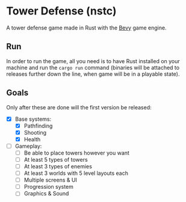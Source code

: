 # Tower Defense (nstc)
A tower defense game made in Rust with the [Bevy](https://bevyengine.org) game engine.

## Run
In order to run the game, all you need is to have Rust installed on your machine and run the `cargo run` command (binaries will be attached to releases further down the line, when game will be in a playable state).

## Goals
Only after these are done will the first version be released:
- [x] Base systems:
    - [x] Pathfinding
    - [x] Shooting
    - [x] Health
- [ ] Gameplay:
    - [ ] Be able to place towers however you want
    - [ ] At least 5 types of towers
    - [ ] At least 3 types of enemies
    - [ ] At least 3 worlds with 5 level layouts each
    - [ ] Multiple screens & UI
    - [ ] Progression system
    - [ ] Graphics & Sound
